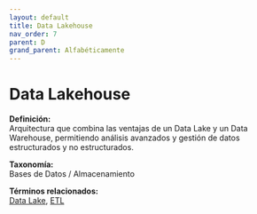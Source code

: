 ```yaml
---
layout: default
title: Data Lakehouse
nav_order: 7
parent: D
grand_parent: Alfabéticamente
---
```


# Data Lakehouse

**Definición:**  
Arquitectura que combina las ventajas de un Data Lake y un Data Warehouse, permitiendo análisis avanzados y gestión de datos estructurados y no estructurados.

**Taxonomía:**  
Bases de Datos / Almacenamiento

**Términos relacionados:**  
[Data Lake](https://maleniski.github.io/diccionario-angl-tec-mx/docs/alfabeticamente/D/data-lake.html), [ETL](https://maleniski.github.io/diccionario-angl-tec-mx/docs/alfabeticamente/E/etl.html)
